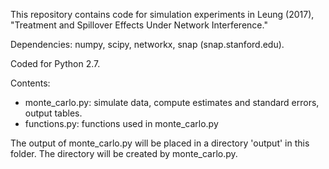 This repository contains code for simulation experiments in Leung (2017), "Treatment and Spillover Effects Under Network Interference." 

Dependencies: numpy, scipy, networkx, snap (snap.stanford.edu).

Coded for Python 2.7.

Contents:
* monte_carlo.py: simulate data, compute estimates and standard errors, output tables.
* functions.py: functions used in monte_carlo.py

The output of monte_carlo.py will be placed in a directory 'output' in this folder. The directory will be created by monte_carlo.py.
